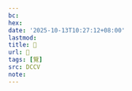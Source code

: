 ```yaml
---
bc:
hex:
date: '2025-10-13T10:27:12+08:00'
lastmod:
title: 􁯋
url: 􁯋
tags: [覽]
src: DCCV
note:
---
```

